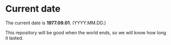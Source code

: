 # Current date

The current date is **1977.09.01.** (YYYY.MM.DD.)

This repository will be good when the world ends, so we will know how long it lasted.